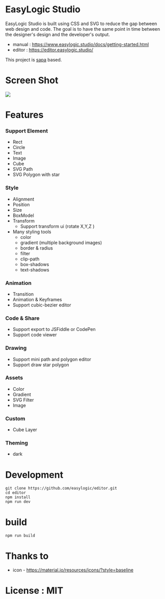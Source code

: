 # EasyLogic Studio


EasyLogic Studio is built using CSS and SVG to reduce the gap between web design and code. The goal is to have the same point in time between the designer's design and the developer's output.


* manual : https://www.easylogic.studio/docs/getting-started.html
* editor : https://editor.easylogic.studio/


This project is [sapa](https://github.com/easylogic/sapa) based. 

# Screen Shot 

<img src='https://www.easylogic.studio/images/editor.png' />


# Features 

### Support Element 

* Rect 
* Circle 
* Text 
* Image 
* Cube 
* SVG Path 
* SVG Polygon with star 

### Style

* Alignment 
* Position 
* Size 
* BoxModel 
* Transform 
  * Support transform ui  (rotate X,Y,Z )
* Many styling tools 
  * color
  * gradient (multiple background images)
  * border & radius 
  * filter
  * clip-path
  * box-shadows 
  * text-shadows 


### Animation 
* Transition 
* Animation & Keyframes 
* Support cubic-bezier editor 

### Code & Share 
* Support export to JSFiddle or CodePen 
* Support code viewer  

### Drawing 
* Support mini path and polygon editor 
* Support draw star polygon 

### Assets 
* Color
* Gradient
* SVG Filter 
* Image 

### Custom
* Cube Layer 

### Theming  
* dark


# Development 

```
git clone https://github.com/easylogic/editor.git
cd editor
npm install 
npm run dev 
``` 

# build 

```
npm run build 
```

# Thanks to 

* icon - https://material.io/resources/icons/?style=baseline


# License : MIT